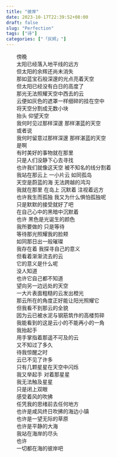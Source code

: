 ```yaml
---  
title: "彼岸"  
date: 2023-10-17T22:39:52+08:00  
draft: false  
slug: "Perfection"  
tags: ["诗"]  
categories: ["「灰烬」"]  
---  
```

　　傍晚  
　　太阳已经落入地平线的远方  
　　但太阳的余辉还尚未消失  
　　那如蓝宝石般深邃的光点亮着天空  
　　但太阳已经没有白日的高度了  
　　那光无法照耀天空中西去的云  
　　云便如灰色的遮罩一样细碎的挂在空中  
　　将天空分割成无数小块  
　　抬头 仰望天空  
　　我何时见过那样深邃 那样湛蓝的天空  
　　或者说  
　　我何时留意过那样深邃 那样湛蓝的天空  
　　是啊  
　　有时美好的事物就在那里  
　　只是人们没静下心去寻找  
　　也许我们就像这天空 被不知名的线分割着  
　　我站在那云上 一小片云 如同孤岛  
　　天空是蔚蓝的海 无法跨越的鸿沟  
　　我就在那里 在岛上 沉默着 注视着远方  
　　也许我生而孤独 我又为什么惧怕孤独呢  
　　只是默默的接受就好了吧  
　　在自己心中的黑暗中沉默着  
　　也许 黑色是光诞生的颜色  
　　我所要做的 只是等待  
　　等待那光照耀我的脸颊  
　　如同那日出一般璀璨  
　　我存在着 我探寻自己的意义  
　　但看着渐渐流去的云  
　　它的意义是什么呢  
　　没人知道  
　　也许它自己都不知道  
　　望向另一边远处的天空  
　　一大片表面粗糙的云发出橙光  
　　那云所在的角度正好能让阳光照耀它  
　　但我看不到那云的全貌  
　　因为云已被水泥与钢筋筑作的高楼剪碎  
　　我能看到的这是云小的不能再小的一角  
　　我抬起手  
　　用手掌指着那遥不可及的云  
　　又不知过了多久  
　　待我惊醒之时  
　　云已不见了许多  
　　只有几颗星星在天空中闪烁  
　　我又举起手 对着那星星  
　　我无法触及星星  
　　只是闭上双眼  
　　感受着风的吹拂  
　　任凭我的思绪前去任何地方  
　　也许是咸风终日吹拂的海边小镇  
　　也许是一望无际的草原  
　　也许是平静的大海  
　　我站在海岸的尽头  
　　也许  
　　一切都在海的彼岸吧  
　　

